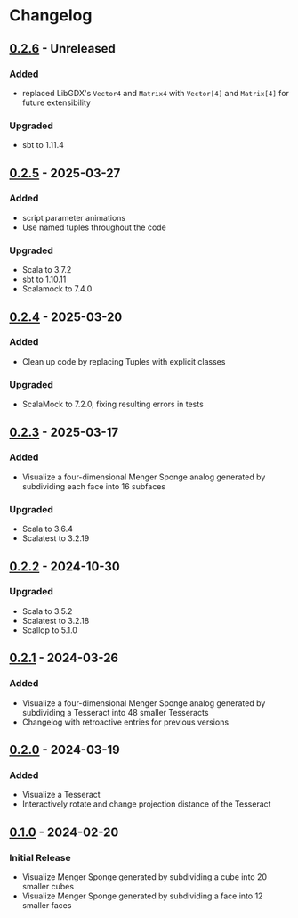 # Changelog

## [0.2.6] - Unreleased

### Added
- replaced LibGDX's `Vector4` and `Matrix4` with `Vector[4]` and `Matrix[4]` for future 
  extensibility

### Upgraded
- sbt to 1.11.4

## [0.2.5] - 2025-03-27

### Added
- script parameter animations
- Use named tuples throughout the code

### Upgraded
- Scala to 3.7.2
- sbt to 1.10.11
- Scalamock to 7.4.0

## [0.2.4] - 2025-03-20

### Added
- Clean up code by replacing Tuples with explicit classes

### Upgraded
- ScalaMock to 7.2.0, fixing resulting errors in tests

## [0.2.3] - 2025-03-17

### Added
- Visualize a four-dimensional Menger Sponge analog generated by subdividing each face into 16
  subfaces

### Upgraded
- Scala to 3.6.4
- Scalatest to 3.2.19

## [0.2.2] - 2024-10-30

### Upgraded
- Scala to 3.5.2
- Scalatest to 3.2.18
- Scallop to 5.1.0

## [0.2.1] - 2024-03-26

### Added
- Visualize a four-dimensional Menger Sponge analog generated by subdividing a Tesseract into 48 
  smaller Tesseracts
- Changelog with retroactive entries for previous versions

## [0.2.0] - 2024-03-19

### Added
- Visualize a Tesseract 
- Interactively rotate and change projection distance of the Tesseract

## [0.1.0] - 2024-02-20

### Initial Release
- Visualize Menger Sponge generated by subdividing a cube into 20 smaller cubes
- Visualize Menger Sponge generated by subdividing a face into 12 smaller faces


[0.2.6]: https://gitlab.com/lilacashes/menger/-/compare/0.2.5...0.2.6
[0.2.5]: https://gitlab.com/lilacashes/menger/-/compare/0.2.4...0.2.5
[0.2.4]: https://gitlab.com/lilacashes/menger/-/compare/0.2.3...0.2.4
[0.2.3]: https://gitlab.com/lilacashes/menger/-/compare/0.2.2...0.2.3
[0.2.2]: https://gitlab.com/lilacashes/menger/-/compare/0.2.1...0.2.2
[0.2.1]: https://gitlab.com/lilacashes/menger/-/compare/0.2.0...0.2.1
[0.2.0]: https://gitlab.com/lilacashes/menger/-/compare/0.1.0...0.2.0
[0.1.0]: https://gitlab.com/lilacashes/menger/-/commit/f90eee11
